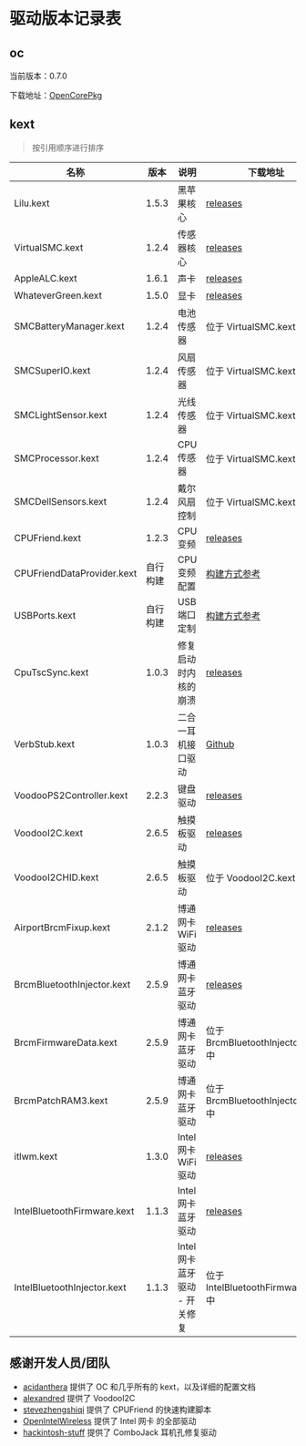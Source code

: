 # 驱动版本记录表

## oc

当前版本：0.7.0

下载地址：[OpenCorePkg](https://github.com/acidanthera/OpenCorePkg/releases)

## kext

> 按引用顺序进行排序

| 名称                        | 版本     | 说明                          | 下载地址                                                                         |
| --------------------------- | -------- | ----------------------------- | -------------------------------------------------------------------------------- |
| Lilu.kext                   | 1.5.3    | 黑苹果核心                    | [releases](https://github.com/acidanthera/Lilu/releases)                         |
| VirtualSMC.kext             | 1.2.4    | 传感器核心                    | [releases](https://github.com/acidanthera/VirtualSMC/releases)                   |
| AppleALC.kext               | 1.6.1    | 声卡                          | [releases](https://github.com/acidanthera/AppleALC/releases)                     |
| WhateverGreen.kext          | 1.5.0    | 显卡                          | [releases](https://github.com/acidanthera/WhateverGreen/releases)                |
| SMCBatteryManager.kext      | 1.2.4    | 电池传感器                    | 位于 VirtualSMC.kext 中                                                          |
| SMCSuperIO.kext             | 1.2.4    | 风扇传感器                    | 位于 VirtualSMC.kext 中                                                          |
| SMCLightSensor.kext         | 1.2.4    | 光线传感器                    | 位于 VirtualSMC.kext 中                                                          |
| SMCProcessor.kext           | 1.2.4    | CPU 传感器                    | 位于 VirtualSMC.kext 中                                                          |
| SMCDellSensors.kext         | 1.2.4    | 戴尔风扇控制                  | 位于 VirtualSMC.kext 中                                                          |
| CPUFriend.kext              | 1.2.3    | CPU 变频                      | [releases](https://github.com/acidanthera/CPUFriend/releases)                    |
| CPUFriendDataProvider.kext  | 自行构建 | CPU 变频配置                  | [构建方式参考](https://github.com/stevezhengshiqi/one-key-cpufriend)             |
| USBPorts.kext               | 自行构建 | USB 端口定制                  | [构建方式参考](https://dortania.github.io/OpenCore-Post-Install/usb)             |
| CpuTscSync.kext             | 1.0.3    | 修复启动时内核的崩溃          | [releases](https://github.com/acidanthera/CpuTscSync/releases)                   |
| VerbStub.kext               | 1.0.3    | 二合一耳机接口驱动            | [Github](https://github.com/hackintosh-stuff/ComboJack)                          |
| VoodooPS2Controller.kext    | 2.2.3    | 键盘驱动                      | [releases](https://github.com/acidanthera/VoodooPS2/releases)                    |
| VoodooI2C.kext              | 2.6.5    | 触摸板驱动                    | [releases](https://github.com/VoodooI2C/VoodooI2C/releases)                      |
| VoodooI2CHID.kext           | 2.6.5    | 触摸板驱动                    | 位于 VoodooI2C.kext 中                                                           |
| AirportBrcmFixup.kext       | 2.1.2    | 博通网卡 WiFi 驱动            | [releases](https://github.com/acidanthera/AirportBrcmFixup/releases)             |
| BrcmBluetoothInjector.kext  | 2.5.9    | 博通网卡蓝牙驱动              | [releases](https://github.com/acidanthera/BrcmPatchRAM/releases)                 |
| BrcmFirmwareData.kext       | 2.5.9    | 博通网卡蓝牙驱动              | 位于 BrcmBluetoothInjector.kext 中                                               |
| BrcmPatchRAM3.kext          | 2.5.9    | 博通网卡蓝牙驱动              | 位于 BrcmBluetoothInjector.kext 中                                               |
| itlwm.kext                  | 1.3.0    | Intel 网卡 WiFi 驱动          | [releases](https://github.com/OpenIntelWireless/itlwm/releases)                  |
| IntelBluetoothFirmware.kext | 1.1.3    | Intel 网卡蓝牙驱动            | [releases](https://github.com/OpenIntelWireless/IntelBluetoothFirmware/releases) |
| IntelBluetoothInjector.kext | 1.1.3    | Intel 网卡蓝牙驱动 - 开关修复 | 位于 IntelBluetoothFirmware.kext 中                                              |

## 感谢开发人员/团队

- [acidanthera](https://github.com/acidanthera) 提供了 OC 和几乎所有的 kext，以及详细的配置文档
- [alexandred](https://github.com/alexandred) 提供了 VoodooI2C
- [stevezhengshiqi](https://github.com/stevezhengshiqi) 提供了 CPUFriend 的快速构建脚本
- [OpenIntelWireless](https://github.com/OpenIntelWireless) 提供了 Intel 网卡 的全部驱动
- [hackintosh-stuff](https://github.com/hackintosh-stuff) 提供了 ComboJack 耳机孔修复驱动
